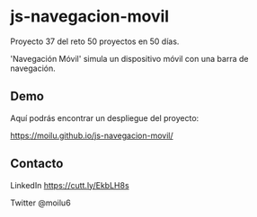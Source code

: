 # js-navegacion-movil

Proyecto 37 del reto 50 proyectos en 50 días.

'Navegación Móvil' simula un dispositivo móvil con una barra de navegación.

## Demo

Aquí podrás encontrar un despliegue del proyecto:

https://moilu.github.io/js-navegacion-movil/

## Contacto

LinkedIn https://cutt.ly/EkbLH8s

Twitter @moilu6
